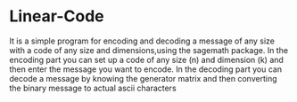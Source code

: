 # Linear-Code

It is a simple program for encoding and decoding a message of any size with a code of any size and dimensions,using the sagemath package.
In the encoding part you can set up a code of any size (n) and dimension (k) and then enter the message you want to encode.
In the decoding part you can decode a message by knowing the generator matrix and then converting the binary message to actual ascii characters
